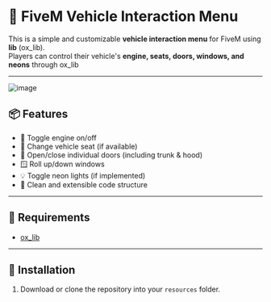 # 🚗 FiveM Vehicle Interaction Menu

This is a simple and customizable **vehicle interaction menu** for FiveM using **lib** (ox_lib).  
Players can control their vehicle's **engine, seats, doors, windows, and neons** through ox_lib

---
![image](https://github.com/user-attachments/assets/7e60c033-adea-4eb3-bac9-c2c6445fd2aa)


## 📦 Features

- 🔑 Toggle engine on/off
- 🔄 Change vehicle seat (if available)
- 🚪 Open/close individual doors (including trunk & hood)
- 🪟 Roll up/down windows
- 💡 Toggle neon lights (if implemented)
- 🔧 Clean and extensible code structure

---

## 🔧 Requirements

- [ox_lib](https://github.com/overextended/ox_lib)

---

## 🧩 Installation

1. Download or clone the repository into your `resources` folder.
